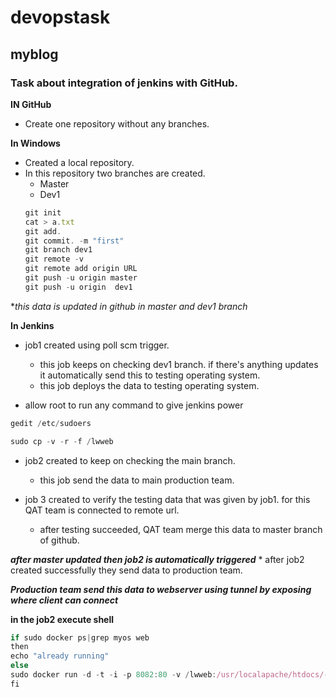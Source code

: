 # devopstask
## myblog
### Task about integration of jenkins with GitHub.

**IN GitHub**
 *  Create one repository without any branches.

**In Windows** 
 * Created a local repository. 
 * In this repository two branches are created. 
   * Master 
   * Dev1 
   ```javascript
   git init 
   cat > a.txt
   git add.
   git commit. -m "first"
   git branch dev1 
   git remote -v
   git remote add origin URL
   git push -u origin master
   git push -u origin  dev1
   ```
   
   
**this data is updated in github in master  and dev1 branch*

**In Jenkins**
  * job1 created using poll scm trigger. 
    * this job keeps on checking dev1 branch. if there's anything updates it automatically send this to testing operating system.
    * this job deploys the data to testing operating system.
  
  * allow root to run any command to give jenkins power
  ```javascript
  gedit /etc/sudoers
  ```
  ```javascript
  sudo cp -v -r -f /lwweb
  ```
  
    
  * job2 created to keep on checking the main branch.
    * this job send the data to main production team. 
    
  * job 3 created to verify the testing data that was given by job1. for this QAT team is connected to remote url.
     * after testing succeeded, QAT team merge this data to master branch of github.
     
   _**after master updated then job2 is automatically triggered**_
      * after job2 created successfully they send data to production team. 
     
  _**Production team send this data to webserver using tunnel by exposing  where client can connect**_ 
  
  **in the job2 execute shell**
  ```javascript
  if sudo docker ps|grep myos web
  then
  echo "already running"
  else 
  sudo docker run -d -t -i -p 8082:80 -v /lwweb:/usr/localapache/htdocs/--name myos1 httpd
  fi
  ```
  
  
     
    



  




